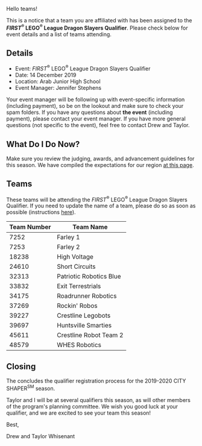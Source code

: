 Hello teams!

This is a notice that a team you are affiliated with has been assigned to the ***FIRST*<sup>&reg;</sup> LEGO<sup>&reg;</sup> League Dragon Slayers Qualifier**. Please check below for event details and a list of teams attending.

## Details

- Event: *FIRST*<sup>&reg;</sup> LEGO<sup>&reg;</sup> League Dragon Slayers Qualifier
- Date: 14 December 2019
- Location: Arab Junior High School
- Event Manager: Jennifer Stephens

Your event manager will be following up with event-specific information (including payment), so be on the lookout and make sure to check your spam folders. If you have any questions about **the event** (including payment), please contact your event manager. If you have more general questions (not specific to the event), feel free to contact Drew and Taylor.


## What Do I Do Now?

Make sure you review the judging, awards, and advancement guidelines for this season. We have compiled the expectations for our region [at this page](https://github.com/drewwhis/first-in-alabama/blob/main/2019-2020/fll/judging-and-advancement.md).


## Teams

These teams will be attending the *FIRST*<sup>&reg;</sup> LEGO<sup>&reg;</sup> League Dragon Slayers Qualifier. If you need to update the name of a team, please do so as soon as possible (instructions [here](https://github.com/drewwhis/first-in-alabama/wiki/Changing-a-Team-Name)).

| Team Number | Team Name |
| ----------- | --------- |
| 7252	      | Farley 1 |
| 7253	      | Farley 2 |
| 18238	      | High Voltage |
| 24610	      | Short Circuits |
| 32313	      | Patriotic Robotics Blue |
| 33832	      | Exit Terrestrials |
| 34175	      | Roadrunner Robotics |
| 37269	      | Rockin' Robos |
| 39227	      | Crestline Legobots |
| 39697	      | Huntsville Smarties |
| 45611	      | Crestline Robot Team 2 |
| 48579	      | WHES Robotics |


## Closing

The concludes the qualifier registration process for the 2019-2020 CITY SHAPER<sup>SM</sup> season.

Taylor and I will be at several qualifiers this season, as will other members of the program's planning committee. We wish you good luck at your qualifier, and we are excited to see your team this season!

Best,

Drew and Taylor Whisenant